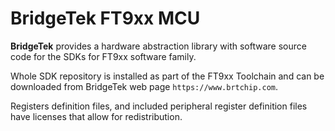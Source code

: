 # BridgeTek FT9xx MCU

**BridgeTek** provides a hardware abstraction library with software source code for the SDKs for FT9xx software family.

Whole SDK repository is installed as part of the FT9xx Toolchain and can be downloaded from BridgeTek web page `https://www.brtchip.com`.

Registers definition files, and included peripheral register definition files have licenses that allow for redistribution.
